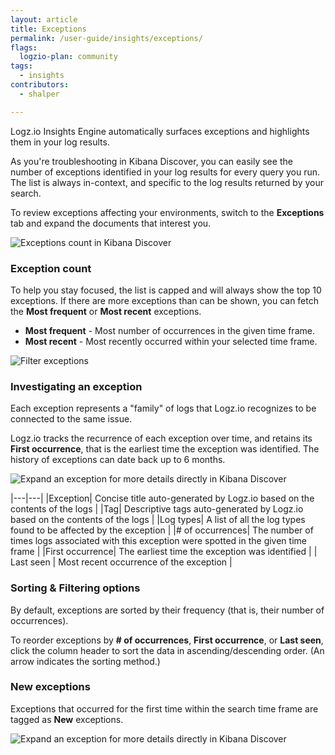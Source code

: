 ```yaml
---
layout: article
title: Exceptions
permalink: /user-guide/insights/exceptions/
flags:
  logzio-plan: community
tags:
  - insights
contributors:
  - shalper

---
```

Logz.io Insights Engine automatically surfaces exceptions and highlights them in your log results. 

As you're troubleshooting in Kibana Discover, you can easily see the number of exceptions identified in your log results for every query you run. The list is always in-context, and specific to the log results returned by your search.

To review exceptions affecting your environments, switch to the **Exceptions** tab and expand the documents that interest you.

![Exceptions count in Kibana Discover](https://dytvr9ot2sszz.cloudfront.net/logz-docs/kibana-discover/exceptions-in-discover-count.png) 

### Exception count 
To help you stay focused, the list is capped and will always show the top 10 exceptions. 
If there are more exceptions than can be shown, you can fetch the **Most frequent** or **Most recent** exceptions. 

* **Most frequent** - Most number of occurrences in the given time frame.
* **Most recent** - Most recently occurred within your selected time frame.

![Filter exceptions](https://dytvr9ot2sszz.cloudfront.net/logz-docs/kibana-discover/top-exceptions.png) 

### Investigating an exception

Each exception represents a "family" of logs that Logz.io recognizes to be connected to the same issue.

Logz.io tracks the recurrence of each exception over time, and retains its **First occurrence**, that is the earliest time the exception was identified. The history of exceptions can date back up to 6 months.  

![Expand an exception for more details directly in Kibana Discover](https://dytvr9ot2sszz.cloudfront.net/logz-docs/kibana-discover/exceptions-in-discover-drilldown.png) 

|---|---|
|Exception| Concise title auto-generated by Logz.io based on the contents of the logs |
|Tag| Descriptive tags auto-generated by Logz.io based on the contents of the logs |
|Log types| A list of all the log types found to be affected by the exception |
|# of occurrences| The number of times logs associated with this exception were spotted in the given time frame |
|First occurrence| The earliest time the exception was identified |
| Last seen | Most recent occurrence of the exception | 

### Sorting & Filtering options

By default, exceptions are sorted by their frequency (that is, their number of occurrences). 

To reorder exceptions by **# of occurrences**, **First occurrence**, or **Last seen**, click the column header to sort the data in ascending/descending order. (An arrow indicates the sorting method.)



### New exceptions

Exceptions that occurred for the first time within the search time frame are tagged as **New** exceptions.

![Expand an exception for more details directly in Kibana Discover](https://dytvr9ot2sszz.cloudfront.net/logz-docs/kibana-discover/new-exceptions.png) 
